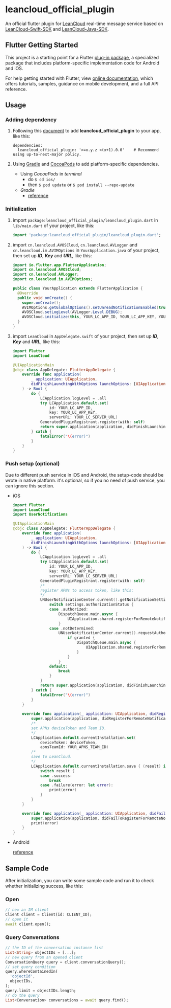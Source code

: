 # leancloud_official_plugin

An official flutter plugin for [LeanCloud](https://www.leancloud.cn) real-time message service based on [LeanCloud-Swift-SDK](https://github.com/leancloud/swift-sdk) and [LeanCloud-Java-SDK](https://github.com/leancloud/java-unified-sdk).

## Flutter Getting Started

This project is a starting point for a Flutter [plug-in package](https://flutter.dev/docs/development/packages-and-plugins),
a specialized package that includes platform-specific implementation code for Android and iOS.

For help getting started with Flutter, 
view [online documentation](https://flutter.dev/docs), 
which offers tutorials, samples, guidance on mobile development, and a full API reference.

## Usage

### Adding dependency

1. Following this [document](https://flutter.dev/docs/development/packages-and-plugins/using-packages) to add **leancloud_official_plugin** to your app, like this:

    ```
    dependencies:
      leancloud_official_plugin: '>=x.y.z <(x+1).0.0'    # Recommend using up-to-next-major policy.
    ```

2. Using [Gradle](https://gradle.org/) and [CocoaPods](https://cocoapods.org) to add platform-specific dependencies.

    * Using *CocoaPods* in *terminal*
      * do `$ cd ios/` 
      * then `$ pod update` or `$ pod install --repo-update`
    * *Gradle*
      * [reference](https://leancloud.cn/docs/sdk_setup-java.html#hash260111001)

### Initialization

1. import `package:leancloud_official_plugin/leancloud_plugin.dart` in `lib/main.dart` of your project, like this:
    ```dart
    import 'package:leancloud_official_plugin/leancloud_plugin.dart';
    ```

2. import `cn.leancloud.AVOSCloud`, `cn.leancloud.AVLogger` and `cn.leancloud.im.AVIMOptions` in `YourApplication.java` of your project, then set up ***ID***, ***Key*** and ***URL***, like this:
    ```java
    import io.flutter.app.FlutterApplication;
    import cn.leancloud.AVOSCloud;
    import cn.leancloud.AVLogger;
    import cn.leancloud.im.AVIMOptions;

    public class YourApplication extends FlutterApplication {
      @Override
      public void onCreate() {
        super.onCreate();
        AVIMOptions.getGlobalOptions().setUnreadNotificationEnabled(true);
        AVOSCloud.setLogLevel(AVLogger.Level.DEBUG);
        AVOSCloud.initialize(this, YOUR_LC_APP_ID, YOUR_LC_APP_KEY, YOUR_LC_SERVER_URL);
      }
    }
    ```

3. import `LeanCloud` in `AppDelegate.swift` of your project, then set up ***ID***, ***Key*** and ***URL***, like this:
    ```swift
    import Flutter
    import LeanCloud

    @UIApplicationMain
    @objc class AppDelegate: FlutterAppDelegate {
        override func application(
            _ application: UIApplication,
            didFinishLaunchingWithOptions launchOptions: [UIApplication.LaunchOptionsKey: Any]?
        ) -> Bool {
            do {
                LCApplication.logLevel = .all
                try LCApplication.default.set(
                    id: YOUR_LC_APP_ID,
                    key: YOUR_LC_APP_KEY,
                    serverURL: YOUR_LC_SERVER_URL)
                GeneratedPluginRegistrant.register(with: self)
                return super.application(application, didFinishLaunchingWithOptions: launchOptions)
            } catch {
                fatalError("\(error)")
            }
        }
    }
    ```

### Push setup (optional)

Due to different push service in iOS and Android, the setup-code should be wrote in native platform. 
it's optional, so if you no need of push service, you can ignore this section.

* iOS

    ```swift
    import Flutter
    import LeanCloud
    import UserNotifications

    @UIApplicationMain
    @objc class AppDelegate: FlutterAppDelegate {
        override func application(
            _ application: UIApplication,
            didFinishLaunchingWithOptions launchOptions: [UIApplication.LaunchOptionsKey: Any]?
        ) -> Bool {
            do {
                LCApplication.logLevel = .all
                try LCApplication.default.set(
                    id: YOUR_LC_APP_ID,
                    key: YOUR_LC_APP_KEY,
                    serverURL: YOUR_LC_SERVER_URL)
                GeneratedPluginRegistrant.register(with: self)
                /*
                register APNs to access token, like this:
                */ 
                UNUserNotificationCenter.current().getNotificationSettings { (settings) in
                    switch settings.authorizationStatus {
                    case .authorized:
                        DispatchQueue.main.async {
                            UIApplication.shared.registerForRemoteNotifications()
                        }
                    case .notDetermined:
                        UNUserNotificationCenter.current().requestAuthorization(options: [.badge, .alert, .sound]) { (granted, error) in
                            if granted {
                                DispatchQueue.main.async {
                                    UIApplication.shared.registerForRemoteNotifications()
                                }
                            }
                        }
                    default:
                        break
                    }
                }
                return super.application(application, didFinishLaunchingWithOptions: launchOptions)
            } catch {
                fatalError("\(error)")
            }
        }
        
        override func application(_ application: UIApplication, didRegisterForRemoteNotificationsWithDeviceToken deviceToken: Data) {
            super.application(application, didRegisterForRemoteNotificationsWithDeviceToken: deviceToken)
            /*
            set APNs deviceToken and Team ID.
            */
            LCApplication.default.currentInstallation.set(
                deviceToken: deviceToken,
                apnsTeamId: YOUR_APNS_TEAM_ID)
            /*
            save to LeanCloud.
            */
            LCApplication.default.currentInstallation.save { (result) in
                switch result {
                case .success:
                    break
                case .failure(error: let error):
                    print(error)
                }
            }
        }

        override func application(_ application: UIApplication, didFailToRegisterForRemoteNotificationsWithError error: Error) {
            super.application(application, didFailToRegisterForRemoteNotificationsWithError: error)
            print(error)
        }
    }
    ```

* Android 

    [reference](https://leancloud.cn/docs/android_push_guide.html)

## Sample Code

After initialization, you can write some sample code and run it to check whether initializing success, like this:

### Open

```dart
// new an IM client
Client client = Client(id: CLIENT_ID);
// open it
await client.open();
```

### Query Conversations

```dart
// the ID of the conversation instance list
List<String> objectIDs = [...];
// new query from an opened client
ConversationQuery query = client.conversationQuery();
// set query condition
query.whereContainedIn(
  'objectId',
  objectIDs,
);
query.limit = objectIDs.length;
// do the query
List<Conversation> conversations = await query.find();
```
